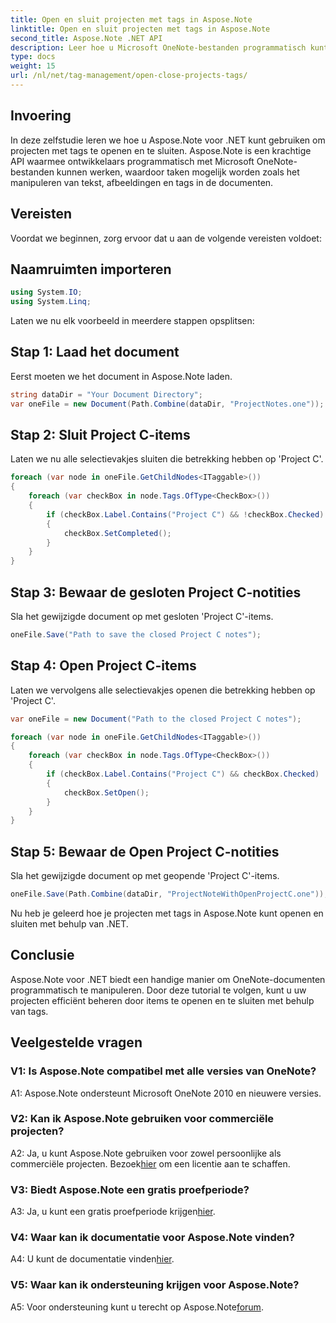 ```yaml
---
title: Open en sluit projecten met tags in Aspose.Note
linktitle: Open en sluit projecten met tags in Aspose.Note
second_title: Aspose.Note .NET API
description: Leer hoe u Microsoft OneNote-bestanden programmatisch kunt manipuleren met Aspose.Note voor .NET. Open en sluit projecten efficiënt met tags.
type: docs
weight: 15
url: /nl/net/tag-management/open-close-projects-tags/
---
```

## Invoering

In deze zelfstudie leren we hoe u Aspose.Note voor .NET kunt gebruiken om projecten met tags te openen en te sluiten. Aspose.Note is een krachtige API waarmee ontwikkelaars programmatisch met Microsoft OneNote-bestanden kunnen werken, waardoor taken mogelijk worden zoals het manipuleren van tekst, afbeeldingen en tags in de documenten.

## Vereisten

Voordat we beginnen, zorg ervoor dat u aan de volgende vereisten voldoet:

## Naamruimten importeren

```csharp
using System.IO;
using System.Linq;
```

Laten we nu elk voorbeeld in meerdere stappen opsplitsen:

## Stap 1: Laad het document

Eerst moeten we het document in Aspose.Note laden.

```csharp
string dataDir = "Your Document Directory";
var oneFile = new Document(Path.Combine(dataDir, "ProjectNotes.one"));
```

## Stap 2: Sluit Project C-items

Laten we nu alle selectievakjes sluiten die betrekking hebben op 'Project C'.

```csharp
foreach (var node in oneFile.GetChildNodes<ITaggable>())
{
    foreach (var checkBox in node.Tags.OfType<CheckBox>())
    {
        if (checkBox.Label.Contains("Project C") && !checkBox.Checked)
        {
            checkBox.SetCompleted();
        }
    }
}
```

## Stap 3: Bewaar de gesloten Project C-notities

Sla het gewijzigde document op met gesloten 'Project C'-items.

```csharp
oneFile.Save("Path to save the closed Project C notes");
```

## Stap 4: Open Project C-items

Laten we vervolgens alle selectievakjes openen die betrekking hebben op 'Project C'.

```csharp
var oneFile = new Document("Path to the closed Project C notes");

foreach (var node in oneFile.GetChildNodes<ITaggable>())
{
    foreach (var checkBox in node.Tags.OfType<CheckBox>())
    {
        if (checkBox.Label.Contains("Project C") && checkBox.Checked)
        {
            checkBox.SetOpen();
        }
    }
}
```

## Stap 5: Bewaar de Open Project C-notities

Sla het gewijzigde document op met geopende 'Project C'-items.

```csharp
oneFile.Save(Path.Combine(dataDir, "ProjectNoteWithOpenProjectC.one"));
```

Nu heb je geleerd hoe je projecten met tags in Aspose.Note kunt openen en sluiten met behulp van .NET.

## Conclusie

Aspose.Note voor .NET biedt een handige manier om OneNote-documenten programmatisch te manipuleren. Door deze tutorial te volgen, kunt u uw projecten efficiënt beheren door items te openen en te sluiten met behulp van tags.

## Veelgestelde vragen

### V1: Is Aspose.Note compatibel met alle versies van OneNote?

A1: Aspose.Note ondersteunt Microsoft OneNote 2010 en nieuwere versies.

### V2: Kan ik Aspose.Note gebruiken voor commerciële projecten?

 A2: Ja, u kunt Aspose.Note gebruiken voor zowel persoonlijke als commerciële projecten. Bezoek[hier](https://purchase.aspose.com/buy) om een licentie aan te schaffen.

### V3: Biedt Aspose.Note een gratis proefperiode?

A3: Ja, u kunt een gratis proefperiode krijgen[hier](https://releases.aspose.com/).

### V4: Waar kan ik documentatie voor Aspose.Note vinden?

 A4: U kunt de documentatie vinden[hier](https://reference.aspose.com/note/net/).

### V5: Waar kan ik ondersteuning krijgen voor Aspose.Note?

A5: Voor ondersteuning kunt u terecht op Aspose.Note[forum](https://forum.aspose.com/c/note/28).